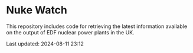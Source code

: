 # Nuke Watch

This repository includes code for retrieving the latest information available on the output of EDF nuclear power plants in the UK.

Last updated: 2024-08-11 23:12